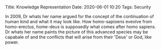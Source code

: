 Title: Knowledge Representation 
Date: 2020-06-01 10:20
Tags: Security

In 2009, Dr whats her name argued for the concept of the continuation of human kind and what it may look like. How homo-sapioens eveolve from homo-erectus, home-deus is supposedly what comes after homo sapiens. Dr whats her name paints the picture of this advanced species may be capabale of and the conflicts that will arise from their 'Deus' or God, like power.